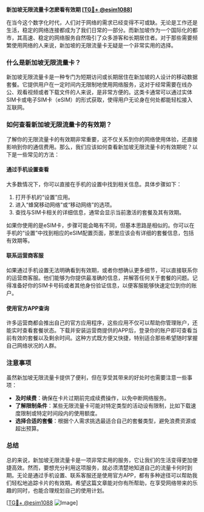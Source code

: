 **新加坡无限流量卡怎麽看有效期 [[TG💪+ @esim1088](https://t.me/s/esim1088)]**

在当今这个数字化时代，人们对于网络的需求已经变得不可或缺。无论是工作还是生活，稳定的网络连接都成为了我们日常的一部分。而新加坡作为一个国际化的都市，其高速、稳定的网络服务自然吸引了众多游客和长期居住者。对于那些需要频繁使用网络的人来说，新加坡的无限流量卡无疑是一个非常实用的选择。

### 什么是新加坡无限流量卡？

新加坡无限流量卡是一种专门为短期访问或长期居住在新加坡的人设计的移动数据套餐。它提供用户在一定时间内无限制地使用网络服务，这对于经常需要在线办公、观看视频或者下载文件的人来说，是非常方便的。这类卡通常可以通过实体SIM卡或电子SIM卡（eSIM）的形式获取，使得用户无论身在何处都能轻松接入互联网。

### 如何查看新加坡无限流量卡的有效期？

了解你的无限流量卡的有效期非常重要，这不仅关系到你的网络使用体验，还直接影响到你的通信费用。那么，我们应该如何查看新加坡无限流量卡的有效期呢？以下是一些常见的方法：

#### 通过手机设置查看

大多数情况下，你可以直接在手机的设置中找到相关信息。具体步骤如下：

1. 打开手机的“设置”应用。
2. 进入“蜂窝移动网络”或“移动网络”的选项。
3. 查找与SIM卡相关的详细信息，通常会显示当前激活的套餐及其有效期。

如果你使用的是eSIM卡，步骤可能会略有不同，但基本思路是相似的。你可以在手机的“设置”中找到相应的eSIM配置页面，那里应该会有详细的套餐信息，包括有效期等。

#### 联系运营商客服

如果通过手机设置无法明确看到有效期，或者你想确认更多细节，可以直接联系你的运营商客服。他们能够为你提供最准确的信息，并解答任何关于套餐的问题。记得准备好你的SIM卡号码或者其他身份验证信息，以便客服能够快速定位到你的账户。

#### 使用官方APP查询

许多运营商都会推出自己的官方应用程序，这些应用不仅可以帮助你管理账户，还能实时查看套餐状态。下载并安装运营商提供的APP后，登录你的账户即可查看当前有效的套餐以及剩余时间。这种方式既方便又快捷，特别适合那些希望随时掌握自己网络状况的人群。

### 注意事项

虽然新加坡无限流量卡提供了便利，但在享受其带来的好处时也需要注意一些事项：

- **及时续费**：确保在卡片过期前完成续费操作，以免中断网络服务。
- **了解限制条件**：某些无限流量卡可能对特定类型的活动设有限制，比如下载速度限制或特定时间段内的使用额度。
- **选择合适的套餐**：根据个人需求挑选最适合自己的套餐类型，避免浪费资源或超出预算。

### 总结

总的来说，新加坡无限流量卡是一项非常实用的服务，它让我们的生活变得更加便捷高效。然而，要想充分利用这项服务，就必须清楚地知道自己的流量卡何时到期。无论是通过手机设置、联系客服还是使用官方APP，都有多种途径可以帮助我们轻松地追踪卡片的有效期。希望这篇文章能对你有所帮助，在享受网络带来的乐趣的同时，也能合理规划自己的使用计划。

[[TG💪+ @esim1088](https://t.me/s/esim1088) ![Image](https://i.postimg.cc/4NQfJmqS/Snipaste-2025-05-13-00-14-12.png)]